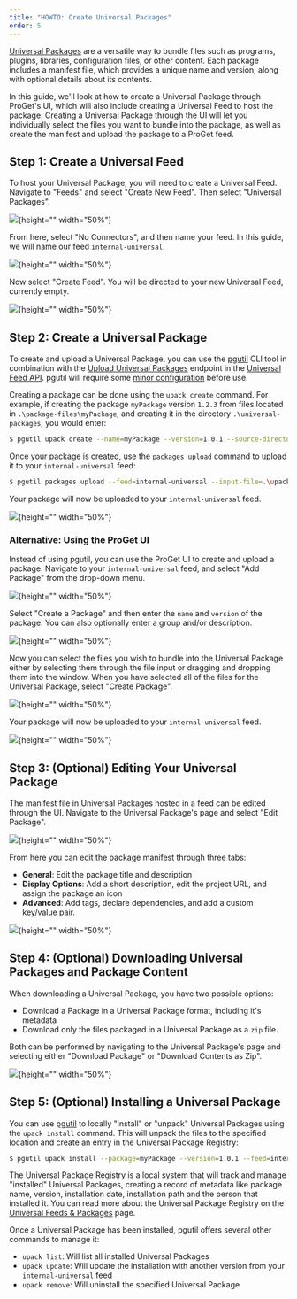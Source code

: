 ```yaml
---
title: "HOWTO: Create Universal Packages"
order: 5
---
```


[Universal Packages](/docs/proget/feeds/universal/universal-packages) are a versatile way to bundle files such as programs, plugins, libraries, configuration files, or other content. Each package includes a manifest file, which provides a unique name and version, along with optional details about its contents.

In this guide, we'll look at how to create a Universal Package through ProGet's UI, which will also include creating a Universal Feed to host the package. Creating a Universal Package through the UI will let you individually select the files you want to bundle into the package, as well as create the manifest and upload the package to a ProGet feed. 

## Step 1: Create a Universal Feed

To host your Universal Package, you will need to create a Universal Feed. Navigate to "Feeds" and select "Create New Feed". Then select "Universal Packages".

![](/resources/docs/proget-upack-createfeed.png){height="" width="50%"}

From here, select "No Connectors", and then name your feed. In this guide, we will name our feed `internal-universal`.

![](/resources/docs/proget-upack-createfeed-internal.png){height="" width="50%"}

Now select "Create Feed". You will be directed to your new Universal Feed, currently empty.

![](/resources/docs/proget-upack-feed-internal.png){height="" width="50%"}

## Step 2: Create a Universal Package

To create and upload a Universal Package, you can use the [pgutil](https://docs.inedo.com/docs/proget/api/pgutil) CLI tool in combination with the [Upload Universal Packages](/docs/proget/api/universal-feed/upload) endpoint in the [Universal Feed API](/docs/proget/api/universal-feed). pgutil will require some [minor configuration](/docs/proget/api/pgutil#sources) before use. 

Creating a package can be done using the `upack create` command. For example, if creating the package `myPackage` version `1.2.3` from files located in `.\package-files\myPackage`, and creating it in the directory `.\universal-packages`, you would enter:

```bash
$ pgutil upack create --name=myPackage --version=1.0.1 --source-directory=.\package-files\myPackage --target-directory=.\upacks
```

Once your package is created, use the `packages upload` command to upload it to your `internal-universal` feed:

```bash
$ pgutil packages upload --feed=internal-universal --input-file=.\upacks\MyPackage.1.0.1.upack
```

Your package will now be uploaded to your `internal-universal` feed. 

![](/resources/docs/proget-upack-feed-uploaded.png){height="" width="50%"}

### Alternative: Using the ProGet UI

Instead of using pgutil, you can use the ProGet UI to create and upload a package. Navigate to your `internal-universal` feed, and select "Add Package" from the drop-down menu.

![](/resources/docs/proget-upack-feed-addpackage.png){height="" width="50%"}

Select "Create a Package" and then enter the `name` and `version` of the package. You can also optionally enter a group and/or description.

![](/resources/docs/proget-upack-createpackage-details.png){height="" width="50%"}

Now you can select the files you wish to bundle into the Universal Package either by selecting them through the file input or dragging and dropping them into the window. When you have selected all of the files for the Universal Package, select "Create Package".

![](/resources/docs/proget-upack-createpackage.png){height="" width="50%"}

Your package will now be uploaded to your `internal-universal` feed. 

![](/resources/docs/proget-upack-feed-uploaded.png){height="" width="50%"}

## Step 3: (Optional) Editing Your Universal Package

The manifest file in Universal Packages hosted in a feed can be edited through the UI. Navigate to the Universal Package's page and select "Edit Package".

![](/resources/docs/proget-upack-package-edit.png){height="" width="50%"}

From here you can edit the package manifest through three tabs:

- **General**: Edit the package title and description
- **Display Options**: Add a short description, edit the project URL, and assign the package an icon
- **Advanced**: Add tags, declare dependencies, and add a custom key/value pair.

![](/resources/docs/proget-upack-edit-advanced.png){height="" width="50%"}

## Step 4: (Optional) Downloading Universal Packages and Package Content

When downloading a Universal Package, you have two possible options:

* Download a Package in a Universal Package format, including it's metadata
* Download only the files packaged in a Universal Package as a `zip` file. 

Both can be performed by navigating to the Universal Package's page and selecting either "Download Package" or "Download Contents as Zip". 

![](/resources/docs/proget-upack-package-download.png){height="" width="50%"}

## Step 5: (Optional) Installing a Universal Package

You can use [pgutil](https://docs.inedo.com/docs/proget/api/pgutil) to locally "install" or "unpack" Universal Packages using the `upack install` command. This will unpack the files to the specified location and create an entry in the Universal Package Registry:

```bash
$ pgutil upack install --package=myPackage --version=1.0.1 --feed=internal-universal --target=.\universal-packages\myPackage
```

The Universal Package Registry is a local system that will track and manage "installed" Universal Packages, creating a record of metadata like package name, version, installation date, installation path and the person that installed it. You can read more about the Universal Package Registry on the [Universal Feeds & Packages](/docs/proget/feeds/universal#upack-registry) page.

Once a Universal Package has been installed, pgutil offers several other commands to manage it:

* `upack list`: Will list all installed Universal Packages
* `upack update`: Will update the installation with another version from your `internal-universal` feed
* `upack remove`: Will uninstall the specified Universal Package
